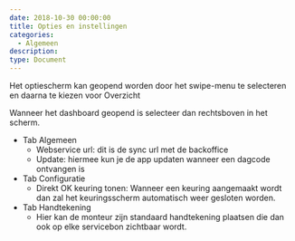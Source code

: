 ```yaml
---
date: 2018-10-30 00:00:00
title: Opties en instellingen
categories:
  - Algemeen
description:
type: Document
---
```


Het optiescherm kan geopend worden door het swipe-menu te selecteren en daarna te kiezen voor <i class="fas fa-home"></i> Overzicht

Wanneer het dashboard geopend is selecteer dan <i class="fas fa-wrench"></i>  rechtsboven in het scherm.

- Tab Algemeen
    - Webservice url:  dit is de sync url met de backoffice
    - Update: hiermee kun je de app updaten wanneer een dagcode ontvangen is
- Tab Configuratie
    - Direkt OK keuring tonen: Wanneer een keuring aangemaakt wordt dan zal het keuringsscherm automatisch weer gesloten worden.
- Tab Handtekening
    - Hier kan de monteur zijn standaard handtekening plaatsen die dan ook op elke servicebon zichtbaar wordt.